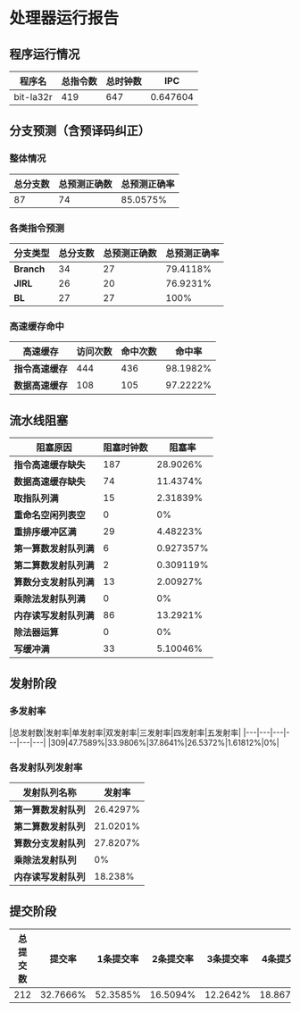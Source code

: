 # 处理器运行报告
## 程序运行情况
|程序名|总指令数|总时钟数|IPC|
|---|---|---|---|
|bit-la32r|419|647|0.647604|

## 分支预测（含预译码纠正）
### 整体情况
|总分支数|总预测正确数|总预测正确率|
|---|---|---|
|87|74|85.0575%|

### 各类指令预测
|分支类型|总分支数|总预测正确数|总预测正确率|
|---|---|---|---|
|**Branch**| 34 | 27 | 79.4118%|
|**JIRL**| 26 | 20 | 76.9231%|
|**BL**| 27 | 27 | 100%|

### 高速缓存命中
|高速缓存|访问次数|命中次数|命中率|
|---|---|---|---|
|**指令高速缓存**| 444 | 436 | 98.1982%|
|**数据高速缓存**| 108 | 105 | 97.2222%|
## 流水线阻塞
|阻塞原因|阻塞时钟数|阻塞率|
|---|---|---|
|**指令高速缓存缺失**| 187 | 28.9026%|
|**数据高速缓存缺失**| 74 | 11.4374%|
|**取指队列满**| 15 | 2.31839%|
|**重命名空闲列表空**|0 | 0%|
|**重排序缓冲区满**|29 | 4.48223%|
|**第一算数发射队列满**|6 | 0.927357%|
|**第二算数发射队列满**|2 | 0.309119%|
|**算数分支发射队列满**|13 | 2.00927%|
|**乘除法发射队列满**|0 | 0%|
|**内存读写发射队列满**|86 | 13.2921%|
|**除法器运算**|0 | 0%|
|**写缓冲满**|33 | 5.10046%|

## 发射阶段
### 多发射率
|总发射数|发射率|单发射率|双发射率|三发射率|四发射率|五发射率|
|---|---|---|---|---|---|
|309|47.7589%|33.9806%|37.8641%|26.5372%|1.61812%|0%|

### 各发射队列发射率
|发射队列名称|发射率|
|---|---|
|**第一算数发射队列**|26.4297%|
|**第二算数发射队列**|21.0201%|
|**算数分支发射队列**|27.8207%|
|**乘除法发射队列**|0%|
|**内存读写发射队列**|18.238%|

## 提交阶段
|总提交数|提交率|1条提交率|2条提交率|3条提交率|4条提交率|
|---|---|---|---|---|---|
|212|32.7666%|52.3585%|16.5094%|12.2642%|18.8679%|
